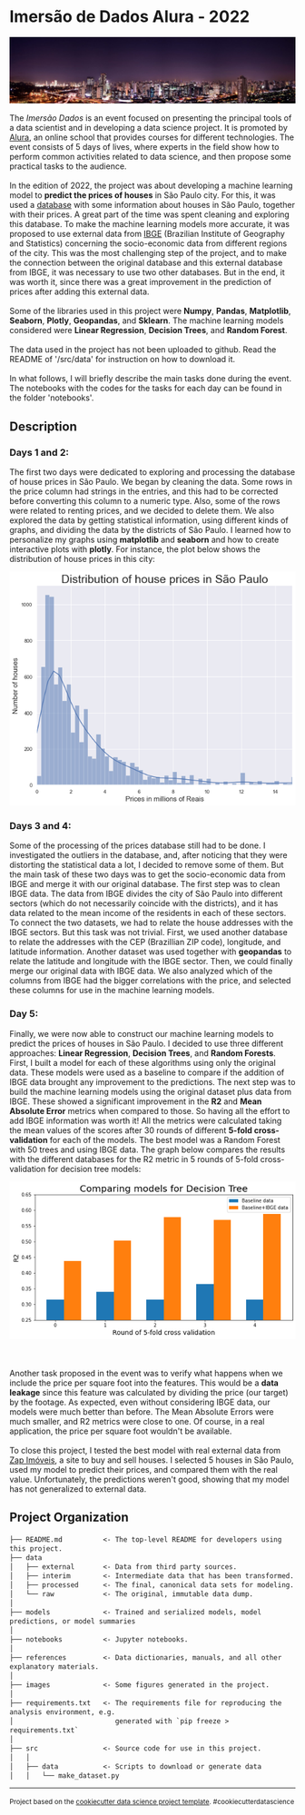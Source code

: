Imersão de Dados Alura - 2022
==============================
<p align="center">
  <img src="./images/sao-paulo-panoramic.jpg" />
   </div>
</p>

The <i>Imersão Dados</i> is an event focused on presenting the principal tools of a data scientist and in developing a data science project. It is promoted by [Alura](https://www.alura.com.br/), an online school that provides courses for different technologies. The event consists of 5 days of lives, where experts in the field show how to perform common activities related to data science, and then propose some practical tasks to the audience.
<br><br>
In the edition of 2022, the project was about developing a machine learning model to **predict the prices of houses** in São Paulo city. For this, it was used a [database](https://www.kaggle.com/datasets/kaggleshashankk/house-price-data-of-sao-paulo) with some information about houses in São Paulo, together with their prices. A great part of the time was spent cleaning and exploring this database. To make the machine learning models more accurate, it was proposed to use external data from [IBGE](https://www.ibge.gov.br/) (Brazilian Institute of Geography and Statistics) concerning the socio-economic data from different regions of the city. This was the most challenging step of the project, and to make the connection between the original database and this external database from IBGE, it was necessary to use two other databases. But in the end, it was worth it, since there was a great improvement in the prediction of prices after adding this external data.
<br><br>
Some of the libraries used in this project were **Numpy**, **Pandas**, **Matplotlib**, **Seaborn**, **Plotly**, **Geopandas**, and **Sklearn**. The machine learning models considered were **Linear Regression**, **Decision Trees**, and **Random Forest**.
<br><br>
The data used in the project has not been uploaded to github. Read the README of '/src/data' for instruction on how to download it.
<br><br>
In what follows, I will briefly describe the main tasks done during the event. The notebooks with the codes for the tasks for each day can be found in the folder 'notebooks'.

## Description

### Days 1 and 2: 
The first two days were dedicated to exploring and processing the database of house prices in São Paulo. We began by cleaning the data. Some rows in the price column had strings in the entries, and this had to be corrected before converting this column to a numeric type. Also, some of the rows were related to renting prices, and we decided to delete them. We also explored the data by getting statistical information, using different kinds of graphs, and dividing the data by the districts of São Paulo. I learned how to personalize my graphs using **matplotlib** and **seaborn** and how to create interactive plots with **plotly**. For instance, the plot below shows the distribution of house prices in this city:
<br>
<p align="center">
  <img src="./images/Distribution-House-Prices.png" />
</p>

### Days 3 and 4:
Some of the processing of the prices database still had to be done. I investigated the outliers in the database, and, after noticing that they were distorting the statistical data a lot, I decided to remove some of them. But the main task of these two days was to get the socio-economic data from IBGE and merge it with our original database. The first step was to clean IBGE data. The data from IBGE divides the city of São Paulo into different sectors (which do not necessarily coincide with the districts), and it has data related to the mean income of the residents in each of these sectors. To connect the two datasets, we had to relate the house addresses with the IBGE sectors. But this task was not trivial. First, we used another database to relate the addresses with the CEP (Brazillian ZIP code), longitude,  and latitude information. Another dataset was used together with **geopandas** to relate the latitude and longitude with the IBGE sector. Then, we could finally merge our original data with IBGE data. We also analyzed which of the columns from IBGE had the bigger correlations with the price, and selected these columns for use in the machine learning models.

### Day 5:
Finally, we were now able to construct our machine learning models to predict the prices of houses in São Paulo. I decided to use three different approaches: **Linear Regression**, **Decision Trees**, and **Random Forests**. First, I built a model for each of these algorithms using only the original data. These models were used as a baseline to compare if the addition of IBGE data brought any improvement to the predictions. The next step was to build the machine learning models using the original dataset plus data from IBGE. These showed a significant improvement in the **R2** and **Mean Absolute Error** metrics when compared to those. So having all the effort to add IBGE information was worth it! All the metrics were calculated taking the mean values of the scores after 30 rounds of different **5-fold cross-validation** for each of the models. The best model was a Random Forest with 50 trees and using IBGE data. The graph below compares the results with the different databases for the R2 metric in 5 rounds of 5-fold cross-validation for decision tree models:
<br>
<p align="center">
  <img src="./images/Compare-Decision-Trees.png" />
</p>

<br><br>
Another task proposed in the event was to verify what happens when we include the price per square foot into the features. This would be a **data leakage** since this feature was calculated by dividing the price (our target) by the footage. As expected, even without considering IBGE data, our models were much better than before. The Mean Absolute Errors were much smaller, and R2 metrics were close to one. Of course, in a real application, the price per square foot wouldn't be available.
<br><br>
To close this project, I tested the best model with real external data from [Zap Imóveis](https://www.zapimoveis.com.br/), a site to buy and sell houses. I selected 5 houses in São Paulo, used my model to predict their prices, and compared them with the real value. Unfortunately, the predictions weren't good, showing that my model has not generalized to external data.

Project Organization
------------

    ├── README.md          <- The top-level README for developers using this project.
    ├── data
    │   ├── external       <- Data from third party sources.
    │   ├── interim        <- Intermediate data that has been transformed.
    │   ├── processed      <- The final, canonical data sets for modeling.
    │   └── raw            <- The original, immutable data dump.
    │
    ├── models             <- Trained and serialized models, model predictions, or model summaries
    │
    ├── notebooks          <- Jupyter notebooks.
    │
    ├── references         <- Data dictionaries, manuals, and all other explanatory materials.
    │
    ├── images             <- Some figures generated in the project. 
    │
    ├── requirements.txt   <- The requirements file for reproducing the analysis environment, e.g.
    │                         generated with `pip freeze > requirements.txt`
    │
    ├── src                <- Source code for use in this project.
    │   │
    │   ├── data           <- Scripts to download or generate data
    │   │   └── make_dataset.py

--------

<p><small>Project based on the <a target="_blank" href="https://drivendata.github.io/cookiecutter-data-science/">cookiecutter data science project template</a>. #cookiecutterdatascience</small></p>

